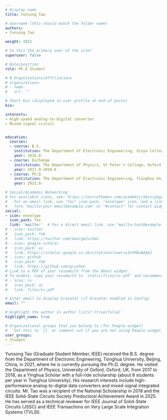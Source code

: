 ```yaml
---
# Display name
title: Yunsong Tao

# Username (this should match the folder name)
authors:
- Yunsong Tao

weight: 2021

# Is this the primary user of the site?
superuser: false

# Role/position
role: Ph.D Student

# # Organizations/Affiliations
# organizations:
# - name: 
#   url: ""

# Short bio (displayed in user profile at end of posts)
bio:

interests:
- High-speed analog-to-digital converter
- Mixed-signal circuit


education:
  courses:
  - course: B.S.
    institution: The Department of Electronic Engineering, Xinya College, Tsinghua University, Beijing, China
    year: 2016.8-
  - course: Exchange
    institution: The Department of Physics, St Peter's College, Oxford University, Oxford, U.K.
    year: 2017.9-2018.6
  - course: Ph.D.
    institution: The Department of Electronic Engineering, Tsinghua University, Beijing, China
    year: 2021.8-

# Social/Academic Networking
# For available icons, see: https://sourcethemes.com/academic/docs/page-builder/#icons
#   For an email link, use "fas" icon pack, "envelope" icon, and a link in the
#   form "mailto:your-email@example.com" or "#contact" for contact widget.
social:
- icon: envelope
  icon_pack: fas
  link: 'mailto:'  # For a direct email link, use "mailto:test@example.org".
# - icon: twitter
#   icon_pack: fab
#   link: https://twitter.com/GeorgeCushen
# - icon: google-scholar
#   icon_pack: ai
#   link: https://scholar.google.co.uk/citations?user=sIwtMXoAAAAJ
# - icon: github
#   icon_pack: fab
#   link: https://github.com/gcushen
# Link to a PDF of your resume/CV from the About widget.
# To enable, copy your resume/CV to `static/files/cv.pdf` and uncomment the lines below.
# - icon: cv
#   icon_pack: ai
#   link: files/cv.pdf

# Enter email to display Gravatar (if Gravatar enabled in Config)
email: ""

# Highlight the author in author lists? (true/false)
highlight_name: true

# Organizational groups that you belong to (for People widget)
#   Set this to `[]` or comment out if you are not using People widget.
user_groups:
- Student
---
```

Yunsong Tao (Graduate Student Member, IEEE) received the B.S. degree from the Department of Electronic Engineering, Tsinghua University, Beijing, China, in 2021, where he is currently pursuing the Ph.D. degree. He visited the Department of Physics, University of Oxford, Oxford, UK, from 2017 to 2018, as a Yinghua Scholar with a full-ride scholarship (about 8 students per year in Tsinghua University). His research interests include high-performance analog-to-digital data converters and mixed-signal integrated circuits. 
Mr. Tao was a recipient of the National Scholarship in 2018 and the IEEE Solid-State Circuits Society Predoctoral Achievement Award in 2025. He has served as a technical reviewer for IEEE Journal of Solid-State Circuits (JSSC) and IEEE Transactions on Very Large Scale Integration Systems (TVLSI).
